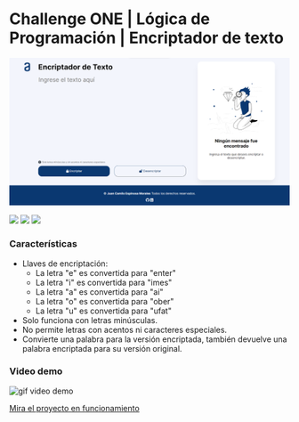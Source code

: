 # Challenge ONE | Lógica de Programación | Encriptador de texto

![Captura pantalla página web encriptador.](https://raw.githubusercontent.com/juankdns/challenge-one-encriptador/main/img/CapturaPagianWeb.png)

![](https://img.shields.io/github/stars/juankdns/challenge-one-encriptador?style=social) ![](https://img.shields.io/github/v/tag/juankdns/challenge-one-encriptador?style=social) ![](https://img.shields.io/github/v/release/juankdns/challenge-one-encriptador?style=social)

### Características

- Llaves de encriptación:
  - La letra "e" es convertida para "enter"
  - La letra "i" es convertida para "imes"
  - La letra "a" es convertida para "ai"
  - La letra "o" es convertida para "ober"
  - La letra "u" es convertida para "ufat"
- Solo funciona con letras minúsculas.
- No permite letras con acentos ni caracteres especiales.
- Convierte una palabra para la versión encriptada, también devuelve una palabra encriptada para su versión original.

### Video demo

![gif video demo](https://github.com/juankdns/challenge-one-encriptador/blob/main/img/videoDemo.gif?raw=true)

<a href="https://juankdns.github.io/challenge-one-encriptador/">Mira el proyecto en funcionamiento</a>
